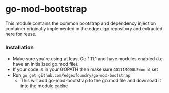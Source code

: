 # go-mod-bootstrap
This module contains the common bootstrap and dependency injection container originally implemented in the edgex-go 
    repository and extracted here for reuse.

### Installation ###
* Make sure you're using at least Go 1.11.1 and have modules enabled (i.e. have an initialized go.mod file).
* If your code is in your GOPATH then make sure ```GO111MODULE=on``` is set
* Run ```go get github.com/edgexfoundry/go-mod-bootstrap```
    * This will add go-mod-bootstrap to the go.mod file and download it into the module cache

